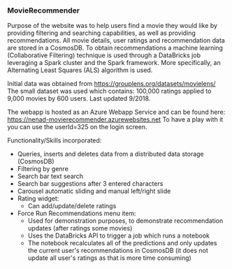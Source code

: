 ### MovieRecommender

Purpose of the website was to help users find a movie they would like by providing filtering and searching capabilities, as well as providing recommendations. All movie details, user ratings and recommendation data are stored in a CosmosDB. To obtain recommendations a machine learning (Collaborative Filtering) technique is used through a DataBricks job leveraging a Spark cluster and the Spark framework. More specifically, an Alternating Least Squares (ALS) algorithm is used.

Initial data was obtained from https://grouplens.org/datasets/movielens/
The small dataset was used which contains: 100,000 ratings applied to 9,000 movies by 600 users. Last updated 9/2018.

The webapp is hosted as an Azure Webapp Service and can be found here: https://nenad-movierecommender.azurewebsites.net
To have a play with it you can use the userId=325 on the login screen.
 
Functionality/Skills incorporated:
- Queries, inserts and deletes data from a distributed data storage (CosmosDB)
- Filtering by genre
- Search bar text search
- Search bar suggestions after 3 entered characters
- Carousel automatic sliding and manual left/right slide
- Rating widget:
	- Can add/update/delete ratings
- Force Run Recommendations menu item:
	- Used for demonstration purposes, to demonstrate recommendation updates (after ratings some movies)
	- Uses the DataBricks API to trigger a job which runs a notebook
	- The notebook recalculates all of the predictions and only updates the current user's recommendations in CosmosDB (it does not update all user's ratings as that is more time consuming)
